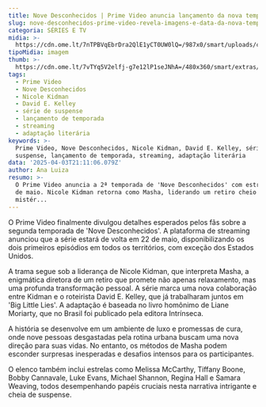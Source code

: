 ```yaml
---
title: Nove Desconhecidos | Prime Video anuncia lançamento da nova temporada
slug: nove-desconhecidos-prime-video-revela-imagens-e-data-da-nova-temporada
categoria: SÉRIES E TV
midia: >-
  https://cdn.ome.lt/7nTPBVqEbrDra2QlE1yCT0UW0lQ=/987x0/smart/uploads/conteudo/fotos/02_XCoyKTe.jpg
tipoMidia: imagem
thumb: >-
  https://cdn.ome.lt/7vTYq5V2elfj-g7e12lP1seJNhA=/480x360/smart/extras/conteudos/Captura_de_tela_2025-04-03_165958.png
tags:
  - Prime Video
  - Nove Desconhecidos
  - Nicole Kidman
  - David E. Kelley
  - série de suspense
  - lançamento de temporada
  - streaming
  - adaptação literária
keywords: >-
  Prime Video, Nove Desconhecidos, Nicole Kidman, David E. Kelley, série de
  suspense, lançamento de temporada, streaming, adaptação literária
data: '2025-04-03T21:11:06.079Z'
author: Ana Luiza
resumo: >-
  O Prime Video anuncia a 2ª temporada de 'Nove Desconhecidos' com estreia em 22
  de maio. Nicole Kidman retorna como Masha, liderando um retiro cheio de
  mistér...
---
```


O Prime Video finalmente divulgou detalhes esperados pelos fãs sobre a segunda temporada de 'Nove Desconhecidos'. A plataforma de streaming anunciou que a série estará de volta em 22 de maio, disponibilizando os dois primeiros episódios em todos os territórios, com exceção dos Estados Unidos.

A trama segue sob a liderança de Nicole Kidman, que interpreta Masha, a enigmática diretora de um retiro que promete não apenas relaxamento, mas uma profunda transformação pessoal. A série marca uma nova colaboração entre Kidman e o roteirista David E. Kelley, que já trabalharam juntos em 'Big Little Lies'. A adaptação é baseada no livro homônimo de Liane Moriarty, que no Brasil foi publicado pela editora Intrínseca.

A história se desenvolve em um ambiente de luxo e promessas de cura, onde nove pessoas desgastadas pela rotina urbana buscam uma nova direção para suas vidas. No entanto, os métodos de Masha podem esconder surpresas inesperadas e desafios intensos para os participantes.

O elenco também inclui estrelas como Melissa McCarthy, Tiffany Boone, Bobby Cannavale, Luke Evans, Michael Shannon, Regina Hall e Samara Weaving, todos desempenhando papéis cruciais nesta narrativa intrigante e cheia de suspense.
